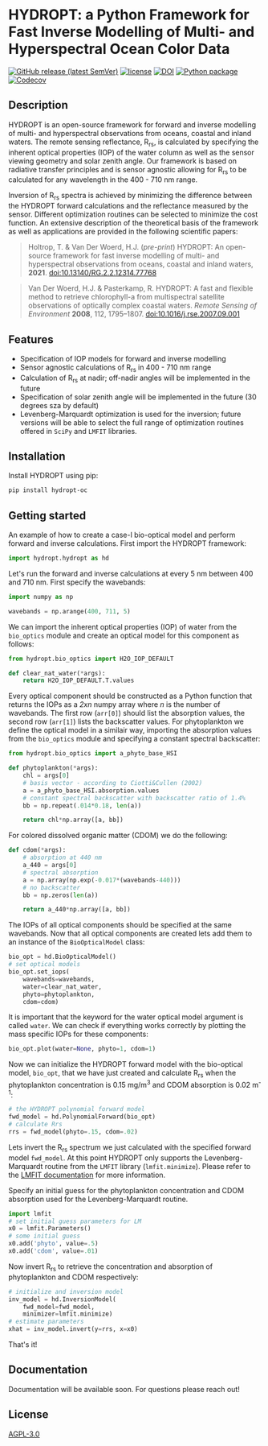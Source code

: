 # HYDROPT: a Python Framework for Fast Inverse Modelling of Multi- and Hyperspectral Ocean Color Data

[![GitHub release (latest SemVer)](https://img.shields.io/github/v/release/tadz-io/hydropt)](https://github.com/tadz-io/hydropt/releases/latest)
[![license](https://img.shields.io/github/license/tadz-io/hydropt?label=license)](https://github.com/tadz-io/hydropt/blob/master/LICENSE)
[![DOI](https://zenodo.org/badge/DOI/10.5281/zenodo.5086370.svg)](https://doi.org/10.5281/zenodo.5086370)
[![Python package](https://github.com/tadz-io/hydropt/actions/workflows/python-package.yml/badge.svg)](https://github.com/tadz-io/hydropt/actions/workflows/python-package.yml)
[![Codecov](https://img.shields.io/codecov/c/github/tadz-io/hydropt)](https://app.codecov.io/gh/tadz-io/hydropt)
## Description
<!-- start_ppi_description -->
HYDROPT is an open-source framework for forward and inverse modelling of multi- and hyperspectral observations from oceans, coastal and inland waters. The remote sensing reflectance, R<sub>rs</sub>, is calculated by specifying the inherent optical properties (IOP) of the water column as well as the sensor viewing geometry and solar zenith angle. Our framework is based on radiative transfer principles and is sensor agnostic allowing for R<sub>rs</sub> to be calculated for any wavelength in the 400 - 710 nm range. 

Inversion of R<sub>rs</sub> spectra is achieved by minimizing the difference between the HYDROPT forward calculations and the reflectance measured by the sensor. Different optimization routines can be selected to minimize the cost function. An extensive description of the theoretical basis of the framework as well as applications are provided in the following scientific papers:

> Holtrop, T. & Van Der Woerd, H.J. (*pre-print*) HYDROPT: An open-source framework for fast inverse modelling of multi- and hyperspectral observations from oceans, coastal and inland waters, **2021**. [doi:10.13140/RG.2.2.12314.77768](https://www.researchgate.net/publication/352002441_HYDROPT_An_open-source_framework_for_fast_inverse_modelling_of_multi-_and_hyperspectral_observations_from_oceans_coastal_and_inland_waters?channel=doi&linkId=60b50b3492851cd0d98c7970&showFulltext=true)

>Van Der Woerd, H.J. & Pasterkamp, R. HYDROPT: A fast and flexible method to retrieve chlorophyll-a from multispectral satellite observations of optically complex coastal waters. *Remote Sensing of Environment* **2008**, 112, 1795–1807. [doi:10.1016/j.rse.2007.09.001](https://www.sciencedirect.com/science/article/abs/pii/S003442570700421X?via%3Dihub)

<!-- stop_ppi_description -->
## Features

- Specification of IOP models for forward and inverse modelling
- Sensor agnostic calculations of R<sub>rs</sub> in 400 - 710 nm range
- Calculation of R<sub>rs</sub> at nadir; off-nadir angles will be implemented in the future
- Specification of solar zenith angle will be implemented in the future (30 degrees sza by default)
- Levenberg-Marquardt optimization is used for the inversion; future versions will be able to select the full range of optimization routines offered in ```SciPy``` and ```LMFIT``` libraries.
## Installation

Install HYDROPT using pip:

```bash
pip install hydropt-oc
```

## Getting started
An example of how to create a case-I bio-optical model and perform forward and inverse calculations. First import the HYDROPT framework:

```python
import hydropt.hydropt as hd
```

Let's run the forward and inverse calculations at every 5 nm between 400 and 710 nm. First specify the wavebands:

```python
import numpy as np

wavebands = np.arange(400, 711, 5)
```

We can import the inherent optical properties (IOP) of water from the ```bio_optics``` module and create an optical model for this component as follows:

```python
from hydropt.bio_optics import H2O_IOP_DEFAULT

def clear_nat_water(*args):
    return H2O_IOP_DEFAULT.T.values
```

Every optical component should be constructed as a Python function that returns the IOPs as a *2xn* numpy array where *n* is the number of wavebands. The first row (```arr[0]```) should list the absorption values, the second row (```arr[1]```) lists the backscatter values. For phytoplankton we define the optical model in a similair way, importing the absorption values from the ```bio_optics``` module and specifying a constant spectral backscatter:

```python
from hydropt.bio_optics import a_phyto_base_HSI

def phytoplankton(*args):
    chl = args[0]
    # basis vector - according to Ciotti&Cullen (2002)
    a = a_phyto_base_HSI.absorption.values
    # constant spectral backscatter with backscatter ratio of 1.4%
    bb = np.repeat(.014*0.18, len(a))

    return chl*np.array([a, bb])
```

For colored dissolved organic matter (CDOM) we do the following:

```python
def cdom(*args):
    # absorption at 440 nm
    a_440 = args[0]
    # spectral absorption
    a = np.array(np.exp(-0.017*(wavebands-440)))
    # no backscatter
    bb = np.zeros(len(a))

    return a_440*np.array([a, bb])
```

The IOPs of all optical components should be specified at the same wavebands. Now that all optical components are created lets add them to an instance of the ```BioOpticalModel``` class:

```python
bio_opt = hd.BioOpticalModel()
# set optical models
bio_opt.set_iops(
    wavebands=wavebands,
    water=clear_nat_water,
    phyto=phytoplankton,
    cdom=cdom)
```

It is important that the keyword for the water optical model argument is called ```water```. We can check if everything works correctly by plotting the mass specific IOPs for these components:

```python
bio_opt.plot(water=None, phyto=1, cdom=1)
```

Now we can initialize the HYDROPT forward model with the bio-optical model, ```bio_opt```, that we have just created and calculate R<sub>rs</sub> when the phytoplankton concentration is 0.15 mg/m<sup>3</sup> and CDOM absorption is 0.02 m<sup>-1</sup>:

```python
# the HYDROPT polynomial forward model
fwd_model = hd.PolynomialForward(bio_opt)
# calculate Rrs
rrs = fwd_model(phyto=.15, cdom=.02)
```

Lets invert the R<sub>rs</sub> spectrum we just calculated with the specified forward model ```fwd_model```. At this point HYDROPT only supports the Levenberg-Marquardt routine from the ```LMFIT``` library (```lmfit.minimize```). Please refer to the [LMFIT documentation](https://lmfit.github.io/lmfit-py/) for more information. 

Specify an initial guess for the phytoplankton concentration and CDOM absorption used for the Levenberg-Marquardt routine. 

```python
import lmfit
# set initial guess parameters for LM
x0 = lmfit.Parameters()
# some initial guess
x0.add('phyto', value=.5)
x0.add('cdom', value=.01)
```
Now invert R<sub>rs</sub> to retrieve the concentration and absorption of phytoplankton and CDOM respectively:

```python
# initialize and inversion model
inv_model = hd.InversionModel(
    fwd_model=fwd_model,
    minimizer=lmfit.minimize)
# estimate parameters
xhat = inv_model.invert(y=rrs, x=x0)
```
That's it! 

## Documentation

Documentation will be available soon. For questions please reach out!
## License
[AGPL-3.0](./LICENSE)